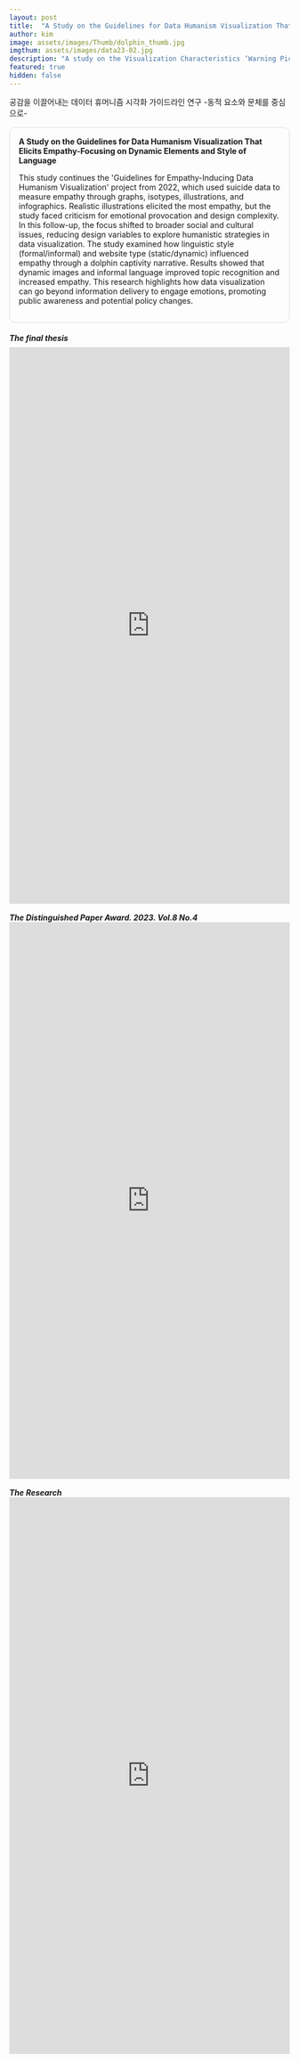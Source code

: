 ```yaml
---
layout: post
title:  "A Study on the Guidelines for Data Humanism Visualization That Elicits Empathy"
author: kim
image: assets/images/Thumb/dolphin_thumb.jpg
imgthum: assets/images/data23-02.jpg
description: "A study on the Visualization Characteristics ‘Warning Pictogram’ for climate disaster guidance"
featured: true
hidden: false
---
```



공감을 이끌어내는 데이터 휴머니즘 시각화 가이드라인 연구 -동적 요소와 문체를 중심으로-

<div class="row justify-content-between" style="">
    <div class="col-md-12">
        <div style="margin-bottom:1rem;">
            <div style="border:1px solid #ddd; padding:1rem;margin:1rem 0;border-radius:10px;">
                <b>A Study on the Guidelines for Data Humanism Visualization That Elicits Empathy-Focusing on Dynamic Elements and Style of Language</b>
                <P>This study continues the 'Guidelines for Empathy-Inducing Data Humanism Visualization' project from 2022, which used suicide data to measure empathy through graphs, isotypes, illustrations, and infographics. Realistic illustrations elicited the most empathy, but the study faced criticism for emotional provocation and design complexity. In this follow-up, the focus shifted to broader social and cultural issues, reducing design variables to explore humanistic strategies in data visualization. The study examined how linguistic style (formal/informal) and website type (static/dynamic) influenced empathy through a dolphin captivity narrative. Results showed that dynamic images and informal language improved topic recognition and increased empathy. This research highlights how data visualization can go beyond information delivery to engage emotions, promoting public awareness and potential policy changes.</P>
            </div>
        </div>
        <div>
            <h5 style="margin-bottom:0.5rem;">The final thesis</h5><!--최종논문--->
            <iframe src="https://docs.google.com/gview?url=https://infovizlab.github.io{{site.baseurl}}/pdf_file/Empathy level_light.pdf&embedded=true" title="example" width="100%" height="1000" frameborder="0"></iframe>
            <h5 style="margin-bottom:0;margin-top:1rem;">The Distinguished Paper Award. 2023. Vol.8 No.4</h5><!--우수상--->
            <iframe src="https://docs.google.com/gview?url=https://infovizlab.github.io{{site.baseurl}}/pdf_file/Design Research 2023(Vol.8 No.４).pdf&embedded=true" title="example" width="100%" height="1000" frameborder="0"></iframe>
            <h5 style="margin-bottom:0;margin-top:1rem;">The Research</h5><!--설문--->
            <iframe src="https://docs.google.com/gview?url=https://infovizlab.github.io{{site.baseurl}}/pdf_file/Empathy level_Research.pdf&embedded=true" title="example" width="100%" height="1000" frameborder="0"></iframe>
        </div>
    </div>
</div>

